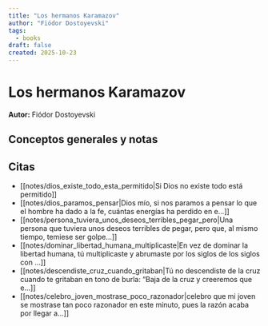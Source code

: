 ```yaml
---
title: "Los hermanos Karamazov"
author: "Fiódor Dostoyevski"
tags:
  - books
draft: false
created: 2025-10-23
---
```


# Los hermanos Karamazov

**Autor:** Fiódor Dostoyevski


## Conceptos generales y notas



## Citas
- [[notes/dios_existe_todo_esta_permitido|Si Dios no existe todo está permitido]]
- [[notes/dios_paramos_pensar|Dios mío, si nos paramos a pensar lo que el hombre ha dado a la fe, cuántas energías ha perdido en e...]]
- [[notes/persona_tuviera_unos_deseos_terribles_pegar_pero|Una persona que tuviera unos deseos terribles de pegar, pero que, al mismo tiempo, temiese ser golpe...]]
- [[notes/dominar_libertad_humana_multiplicaste|En vez de dominar la libertad humana, tú multiplicaste y abrumaste por los siglos de los siglos con ...]]
- [[notes/descendiste_cruz_cuando_gritaban|Tú no descendiste de la cruz cuando te gritaban en tono de burla: “Baja de la cruz y creeremos que e...]]
- [[notes/celebro_joven_mostrase_poco_razonador|celebro que mi joven se mostrase tan poco razonador en este minuto, pues la razón acaba por llegar a...]]
